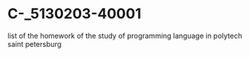 # C-_5130203-40001
list of the homework of the study of programming language in polytech saint petersburg
